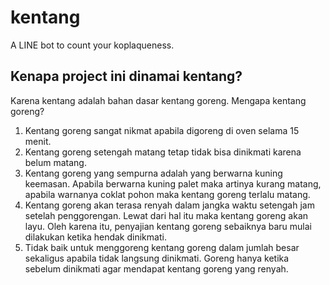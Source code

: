# kentang
A LINE bot to count your koplaqueness.

## Kenapa project ini dinamai kentang?
Karena kentang adalah bahan dasar kentang goreng. Mengapa kentang goreng?
1. Kentang goreng sangat nikmat apabila digoreng di oven selama 15 menit.
2. Kentang goreng setengah matang tetap tidak bisa dinikmati karena belum matang.
3. Kentang goreng yang sempurna adalah yang berwarna kuning keemasan. Apabila berwarna kuning palet maka artinya kurang matang, apabila warnanya coklat pohon maka kentang goreng terlalu matang.
4. Kentang goreng akan terasa renyah dalam jangka waktu setengah jam setelah penggorengan. Lewat dari hal itu maka kentang goreng akan layu. Oleh karena itu, penyajian kentang goreng sebaiknya baru mulai dilakukan ketika hendak dinikmati.
5. Tidak baik untuk menggoreng kentang goreng dalam jumlah besar sekaligus apabila tidak langsung dinikmati. Goreng hanya ketika sebelum dinikmati agar mendapat kentang goreng yang renyah.
